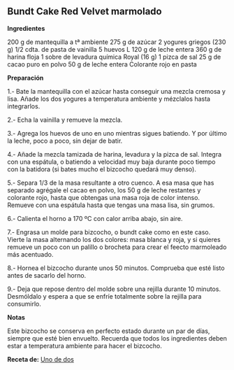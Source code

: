 ## Bundt Cake Red Velvet marmolado

**Ingredientes**

200 g de mantequilla a tª ambiente
275 g de azúcar
2 yogures griegos (230 g)
1/2 cdta. de pasta de vainilla
5 huevos L
120 g de leche entera
360 g de harina floja
1 sobre de levadura química Royal (16 g)
1 pizca de sal
25 g de cacao puro en polvo
50 g de leche entera
Colorante rojo en pasta

**Preparación**

1.- Bate la mantequilla con el azúcar hasta conseguir una mezcla cremosa y lisa. Añade los dos yogures a temperatura ambiente y mézclalos hasta integrarlos.

2.- Echa la vainilla y remueve la mezcla.

3.- Agrega los huevos de uno en uno mientras sigues batiendo. Y por último la leche, poco a poco, sin dejar de batir.

4.- Añade la mezcla tamizada de harina, levadura y la pizca de sal. Integra con una espátula, o batiendo a velocidad muy baja durante poco tiempo con la batidora (si bates mucho el bizcocho quedará muy denso).

5.- Separa 1/3 de la masa resultante a otro cuenco. A esa masa que has separado agrégale el cacao en polvo, los 50 g de leche restantes y colorante rojo, hasta que obtengas una masa roja de color intenso. Remueve con una espátula hasta que tengas una masa lisa, sin grumos.

6.- Calienta el horno a 170 ºC con calor arriba abajo, sin aire.

7.- Engrasa un molde para bizcocho, o bundt cake como en este caso. Vierte la masa alternando los dos colores: masa blanca y roja, y si quieres remueve un poco con un palillo o brocheta para crear el feecto marmoleado más acentuado.

8.- Hornea el bizcocho durante unos 50 minutos. Comprueba que esté listo antes de sacarlo del horno.

9.- Deja que repose dentro del molde sobre una rejilla durante 10 minutos. Desmóldalo y espera a que se enfríe totalmente sobre la rejilla para consumirlo.

**Notas**

Este bizcocho se conserva en perfecto estado durante un par de días, siempre que esté bien envuelto.
Recuerda que todos los ingredientes deben estar a temperatura ambiente para hacer el bizcocho.

**Receta de:** [Uno de dos](http://www.unodedos.com/recetario-de-cocina/red-velvet-marble-bundt-cake)